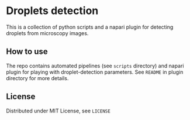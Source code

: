 # Droplets detection

This is a collection of python scripts and a napari plugin for detecting droplets from microscopy images.

## How to use
The repo contains automated pipelines (see `scripts` directory) and napari plugin for playing with droplet-detection parameters. See `README` in plugin directory for more details.

## License

Distributed under MIT License, see `LICENSE`
